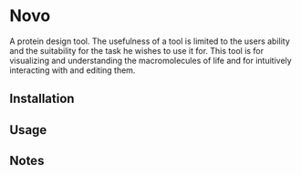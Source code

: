 # Novo
A protein design tool.
The usefulness of a tool is limited to the users ability and the suitability for the task he wishes to use it for.
This tool is for visualizing and understanding the macromolecules of life and for intuitively interacting with and editing them.
## Installation

## Usage

## Notes
